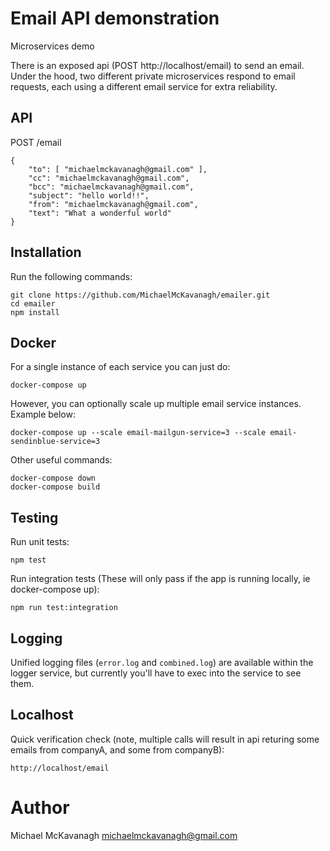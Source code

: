 # Email API demonstration

Microservices demo

There is an exposed api (POST http://localhost/email) to send an email.  Under the hood, two different private microservices respond to email requests, each using a different email service for extra reliability.


## API
POST /email
```
{ 
	"to": [ "michaelmckavanagh@gmail.com" ], 
	"cc": "michaelmckavanagh@gmail.com", 
	"bcc": "michaelmckavanagh@gmail.com", 
	"subject": "hello world!!", 
	"from": "michaelmckavanagh@gmail.com", 
	"text": "What a wonderful world"
}
```


## Installation

Run the following commands:

```
git clone https://github.com/MichaelMcKavanagh/emailer.git
cd emailer
npm install
```

## Docker

For a single instance of each service you can just do:
```
docker-compose up
```

However, you can optionally scale up multiple email service instances.  Example below:
```
docker-compose up --scale email-mailgun-service=3 --scale email-sendinblue-service=3
```

Other useful commands:
```
docker-compose down
docker-compose build
```

## Testing

Run unit tests:
```
npm test
```

Run integration tests (These will only pass if the app is running locally, ie docker-compose up):
```
npm run test:integration
```


## Logging

Unified logging files (`error.log` and `combined.log`) are available within the logger service, but currently you'll have to exec into the service to see them.

## Localhost

Quick verification check (note, multiple calls will result in api returing some emails from companyA, and some from companyB):

```
http://localhost/email
```

# Author

Michael McKavanagh <michaelmckavanagh@gmail.com>
